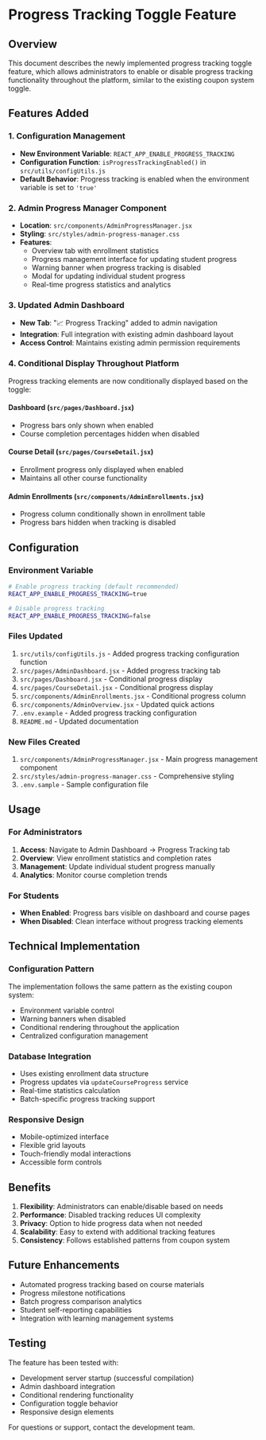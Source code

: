 # Progress Tracking Toggle Feature

## Overview
This document describes the newly implemented progress tracking toggle feature, which allows administrators to enable or disable progress tracking functionality throughout the platform, similar to the existing coupon system toggle.

## Features Added

### 1. Configuration Management
- **New Environment Variable**: `REACT_APP_ENABLE_PROGRESS_TRACKING`
- **Configuration Function**: `isProgressTrackingEnabled()` in `src/utils/configUtils.js`
- **Default Behavior**: Progress tracking is enabled when the environment variable is set to `'true'`

### 2. Admin Progress Manager Component
- **Location**: `src/components/AdminProgressManager.jsx`
- **Styling**: `src/styles/admin-progress-manager.css`
- **Features**:
  - Overview tab with enrollment statistics
  - Progress management interface for updating student progress
  - Warning banner when progress tracking is disabled
  - Modal for updating individual student progress
  - Real-time progress statistics and analytics

### 3. Updated Admin Dashboard
- **New Tab**: "📈 Progress Tracking" added to admin navigation
- **Integration**: Full integration with existing admin dashboard layout
- **Access Control**: Maintains existing admin permission requirements

### 4. Conditional Display Throughout Platform
Progress tracking elements are now conditionally displayed based on the toggle:

#### Dashboard (`src/pages/Dashboard.jsx`)
- Progress bars only shown when enabled
- Course completion percentages hidden when disabled

#### Course Detail (`src/pages/CourseDetail.jsx`)
- Enrollment progress only displayed when enabled
- Maintains all other course functionality

#### Admin Enrollments (`src/components/AdminEnrollments.jsx`)
- Progress column conditionally shown in enrollment table
- Progress bars hidden when tracking is disabled

## Configuration

### Environment Variable
```bash
# Enable progress tracking (default recommended)
REACT_APP_ENABLE_PROGRESS_TRACKING=true

# Disable progress tracking
REACT_APP_ENABLE_PROGRESS_TRACKING=false
```

### Files Updated
1. `src/utils/configUtils.js` - Added progress tracking configuration function
2. `src/pages/AdminDashboard.jsx` - Added progress tracking tab
3. `src/pages/Dashboard.jsx` - Conditional progress display
4. `src/pages/CourseDetail.jsx` - Conditional progress display
5. `src/components/AdminEnrollments.jsx` - Conditional progress column
6. `src/components/AdminOverview.jsx` - Updated quick actions
7. `.env.example` - Added progress tracking configuration
8. `README.md` - Updated documentation

### New Files Created
1. `src/components/AdminProgressManager.jsx` - Main progress management component
2. `src/styles/admin-progress-manager.css` - Comprehensive styling
3. `.env.sample` - Sample configuration file

## Usage

### For Administrators
1. **Access**: Navigate to Admin Dashboard → Progress Tracking tab
2. **Overview**: View enrollment statistics and completion rates
3. **Management**: Update individual student progress manually
4. **Analytics**: Monitor course completion trends

### For Students
- **When Enabled**: Progress bars visible on dashboard and course pages
- **When Disabled**: Clean interface without progress tracking elements

## Technical Implementation

### Configuration Pattern
The implementation follows the same pattern as the existing coupon system:
- Environment variable control
- Warning banners when disabled
- Conditional rendering throughout the application
- Centralized configuration management

### Database Integration
- Uses existing enrollment data structure
- Progress updates via `updateCourseProgress` service
- Real-time statistics calculation
- Batch-specific progress tracking support

### Responsive Design
- Mobile-optimized interface
- Flexible grid layouts
- Touch-friendly modal interactions
- Accessible form controls

## Benefits

1. **Flexibility**: Administrators can enable/disable based on needs
2. **Performance**: Disabled tracking reduces UI complexity
3. **Privacy**: Option to hide progress data when not needed
4. **Scalability**: Easy to extend with additional tracking features
5. **Consistency**: Follows established patterns from coupon system

## Future Enhancements
- Automated progress tracking based on course materials
- Progress milestone notifications
- Batch progress comparison analytics
- Student self-reporting capabilities
- Integration with learning management systems

## Testing
The feature has been tested with:
- Development server startup (successful compilation)
- Admin dashboard integration
- Conditional rendering functionality
- Configuration toggle behavior
- Responsive design elements

For questions or support, contact the development team.

